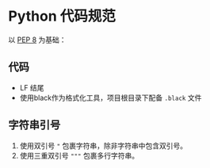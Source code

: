 # Python 代码规范

以 [PEP 8](https://peps.python.org/pep-0008) 为基础：

## 代码

- LF 结尾
- 使用black作为格式化工具，项目根目录下配备 `.black` 文件

## 字符串引号

1. 使用双引号 `"` 包裹字符串，除非字符串中包含双引号。
2. 使用三重双引号 `"""` 包裹多行字符串。
